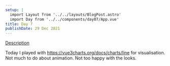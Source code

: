 ```yaml
---
setup: |
  import Layout from '../../layouts/BlogPost.astro'
  import Day from '../../components/day07/App.vue'
title: Day 7
publishDate: 29 Dec 2021
---
```


[Description]( https://adventofcode.com/2021/day/7 )

Today I played with https://vue3charts.org/docs/charts/line for visualisation. Not much to do about animation.
Not too happy with the looks.

<Day client:visible />

